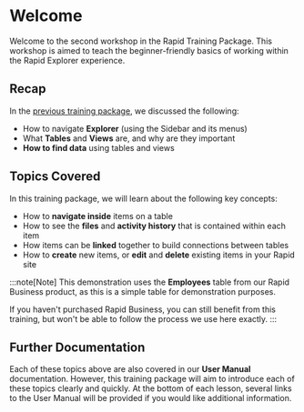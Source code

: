 # Welcome

Welcome to the second workshop in the Rapid Training Package. This workshop is aimed to teach the beginner-friendly basics of working within the Rapid Explorer experience.

## Recap

In the [previous training package](</training/Explorer-101/Part-1/0-Welcome/0-Welcome.md>), we discussed the following:
- How to navigate **Explorer** (using the Sidebar and its menus)
- What **Tables** and **Views** are, and why are they important
- **How to find data** using tables and views

## Topics Covered

In this training package, we will learn about the following key concepts:

- How to **navigate inside** items on a table
- How to see the **files** and **activity history** that is contained within each item
- How items can be **linked** together to build connections between tables
- How to **create** new items, or **edit** and **delete** existing items in your Rapid site

:::note[Note]
This demonstration uses the **Employees** table from our Rapid Business product, as this is a simple table for demonstration purposes.

If you haven't purchased Rapid Business, you can still benefit from this training, but won't be able to follow the process we use here exactly.
:::

## Further Documentation

Each of these topics above are also covered in our **User Manual** documentation. However, this training package will aim to introduce each of these topics clearly and quickly. At the bottom of each lesson, several links to the User Manual will be provided if you would like additional information.